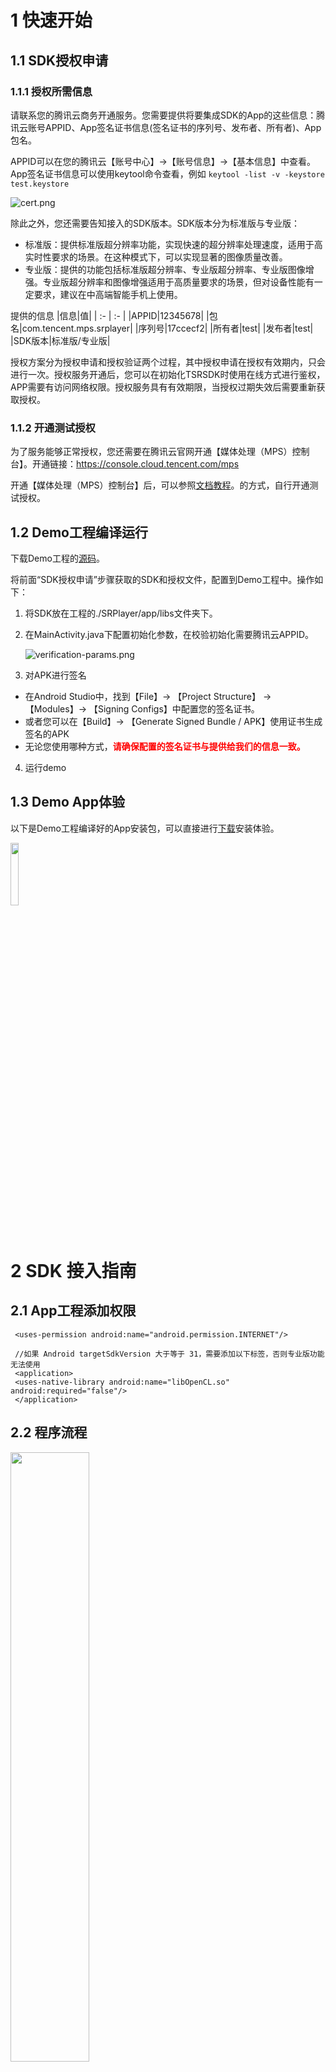 # **1 快速开始**
## 1.1 **SDK授权申请**
### 1.1.1 **授权所需信息**
请联系您的腾讯云商务开通服务。您需要提供将要集成SDK的App的这些信息：腾讯云账号APPID、App签名证书信息(签名证书的序列号、发布者、所有者)、App包名。

APPID可以在您的腾讯云【账号中心】->【账号信息】->【基本信息】中查看。
App签名证书信息可以使用keytool命令查看，例如
```keytool -list -v -keystore test.keystore```

![cert.png](./docs/cert.png)

除此之外，您还需要告知接入的SDK版本。SDK版本分为标准版与专业版： 
* 标准版：提供标准版超分辨率功能，实现快速的超分辨率处理速度，适用于高实时性要求的场景。在这种模式下，可以实现显著的图像质量改善。 
* 专业版：提供的功能包括标准版超分辨率、专业版超分辨率、专业版图像增强。专业版超分辨率和图像增强适用于高质量要求的场景，但对设备性能有一定要求，建议在中高端智能手机上使用。

提供的信息
|信息|值|
| :- | :- |
|APPID|12345678|
|包名|com.tencent.mps.srplayer|
|序列号|17ccecf2|
|所有者|test|
|发布者|test|
|SDK版本|标准版/专业版|

授权方案分为授权申请和授权验证两个过程，其中授权申请在授权有效期内，只会进行一次。授权服务开通后，您可以在初始化TSRSDK时使用在线方式进行鉴权，APP需要有访问网络权限。授权服务具有有效期限，当授权过期失效后需要重新获取授权。

### 1.1.2 **开通测试授权**
为了服务能够正常授权，您还需要在腾讯云官网开通【媒体处理（MPS）控制台】。开通链接：https://console.cloud.tencent.com/mps

开通【媒体处理（MPS）控制台】后，可以参照[文档教程](https://doc.weixin.qq.com/doc/w3_AOcASwZGACk0FEPdUPJSfWATJijrR?scode=AJEAIQdfAAoiwZesQAAcEALgZGALo)。的方式，自行开通测试授权。

## 1.2 **Demo工程编译运行**

下载Demo工程的[源码](https://github.com/tencentyun/TSR/tree/main/demo/tsr-android-demo)。

将前面“SDK授权申请”步骤获取的SDK和授权文件，配置到Demo工程中。操作如下：

1. 将SDK放在工程的./SRPlayer/app/libs文件夹下。

2. 在MainActivity.java下配置初始化参数，在校验初始化需要腾讯云APPID。

   ![verification-params.png](./docs/verification-params.png)


3. 对APK进行签名
- 在Android Studio中，找到【File】-> 【Project Structure】 -> 【Modules】-> 【Signing Configs】中配置您的签名证书。
- 或者您可以在【Build】-> 【Generate Signed Bundle / APK】使用证书生成签名的APK
- 无论您使用哪种方式，<font color="red">**请确保配置的签名证书与提供给我们的信息一致。**</font>

4. 运行demo

## **1.3 Demo App体验**
以下是Demo工程编译好的App安装包，可以直接进行[下载](https://cg-sdk-1258344699.cos.ap-nanjing.myqcloud.com/tsr/pro-demo-android/SRPlayer.apk)安装体验。

<img src=./docs/android-demo-qrcode.png width=16% />

# **2 SDK 接入指南**
## **2.1 App工程添加权限**
```
 <uses-permission android:name="android.permission.INTERNET"/>

 //如果 Android targetSdkVersion 大于等于 31，需要添加以下标签，否则专业版功能无法使用
 <application>
 <uses-native-library android:name="libOpenCL.so" android:required="false"/>
 </application>
```
## **2.2 程序流程**
<img src=./docs/tsr-work-flow.png width=50% />

### **2.2.1 TSRSdk**
[TSRSdk](https://tencentyun.github.io/TSR/android-docs/1.12/com/tencent/mps/tie/api/TSRSdk.html)包括init和deInit两个方法。init方法用于初始化SDK，deInit方法用于释放资源。

1. 在线鉴权初始化TSRSdk，您需要传入**APPID和AUTH_ID**进行在线鉴权，还需要传入TSRSdk.TSRSdkLicenseVerifyResultCallback用于获取在线鉴权的结果。除此之外，还需要传入一个TSRLogger，用于获取SDK的日志。下面是示例代码：

```
    TSRSdkLicenseVerifyResultCallback callback = new TSRSdkLicenseVerifyResultCallback() {
    public void onTSRSdkLicenseVerifyResult(TSRSdkLicenseStatus status) {
        if (status == TSRSdkLicenseStatus.AVAILABLE) {
           // Creating TSRPass for super-resolution rendering
        } else {
           // Do something when the verification of sdk's license failed.
        }
    }
  };
  TSRSdk.getInstance().init(appId, authId, callback, logger);
```


2. 当您已经不需要使用TSRSdk时，需要调用TSRSdk的deInit方法，释放资源。<font color="red">**注意：在调用TSRSdk的deInit方法前，确保所有TSRPass已经释放资源，否则会有意想不到的问题。**</font>
```
  // If you have created TSRPass, you should release it before release TSRSdk.
  tsrPass.deInit();
  // Release resources when the TSRSdk object is no longer needed.
  TSRSdk.getInstance().deInit();
```

### **2.2.2 TSRPass**
[TSRPass](https://tencentyun.github.io/TSR/android-docs/1.12/com/tencent/mps/tie/api/TSRPass.html) 是用于进行超分辨率渲染的类，在创建 TSRPass 时，您需要传入 TSRAlgorithmType 设置超分的算法类型。

**注意：TSRPass 不是线程安全的，必须在同一个线程中调用 TSRPass 的方法。**

在 TSRAlgorithmType 枚举中，有 STANDARD、PROFESSIONAL_HIGH_QUALITY 和 PROFESSIONAL_FAST 三个算法运行模式：
1. **STANDARD（标准）模式**：提供快速的超分辨率处理速度，适用于高实时性要求的场景。在这种模式下，可以实现显著的图像质量改善。
2. **PROFESSIONAL_HIGH_QUALITY（专业版-高质量）模式**：确保了高图像质量，同时需要更高的设备性能。它适合于有高图像质量要求的场景，并推荐在中高端智能手机上使用。
3. **PROFESSIONAL_FAST（专业版-快速）模式**：在牺牲一些图像质量的同时，确保了更快的处理速度。它适合于有高实时性要求的场景，并推荐在中档智能手机上使用。

它包括了 `init`, `reInit`, `render` 和 `deInit` 方法。在使用 TSRPass 前，您需要调用 `init` 方法进行初始化。如果需要在不创建新的 TSRPass 实例的情况下更新输入图像的尺寸或缩放比例，可以使用 `reInit` 方法。在使用结束后，您需要调用 `deInit` 方法释放资源。


以下是标准版超分代码示例：
```
// Create a TSRPass object using the constructor.
TSRPass tsrPass = new TSRPass(TSRPass.TSRAlgorithmType.STANDARD);

// The code below must be executed in the same glThread.
//----------------------GL Thread---------------------//

// Initialize TSRPass and set the input image width, height, and srRatio.
TSRPass.TSRInitStatusCode initStatus = tsrPass.init(inputWidth, inputHeight, srRatio);

if (initStatus == TSRPass.TSRInitStatusCode.SUCCESS) {
   // Optional: Set the brightness, saturation, contrast and sharpness levels.
   tsrPass.setParameters(52, 55, 60, 0);

   // Perform super-resolution rendering and get the enhanced texture ID.
   int outputTextureId = tsrPass.render(inputTextureId);

   // Reinitialize if there are changes in image dimensions or srRatio.
   TSRPass.TSRInitStatusCode reInitStatus = tsrPass.reInit(newInputWidth, newInputHeight, newSrRatio);
   if (reInitStatus == TSRPass.TSRInitStatusCode.SUCCESS) {
      outputTextureId = tsrPass.render(inputTextureId);
   } else {
      // Handle reinitialization failure
   }

   // Release resources when no longer needed.
   tsrPass.deInit();
} else {
   // Handle initialization failure
}

//----------------------GL Thread---------------------//
```

以下是专业版超分代码示例：
```
// Create a TSRPass object with the desired algorithm type.
TSRPass tsrPass = new TSRPass(TSRPass.TSRAlgorithmType.PROFESSIONAL_HIGH_QUALITY);

// Before initializing the TSRPass, configure the maximum input resolution for super-resolution processing.
// This configuration step is crucial as it helps to allocate memory and optimize performance.
// Here, we set the maximum resolution to 1920x1920 pixels.
TSRPass.TSRInitStatusCode configStatus = tsrPass.configureProSRMaxInputResolution(1920, 1920);

// The code below must be executed in the same glThread.
//----------------------GL Thread---------------------//

// Initialize TSRPass with the specified parameters.
TSRPass.TSRInitStatusCode initStatus = tsrPass.init(inputWidth, inputHeight, srRatio);

if (initStatus == TSRPass.TSRInitStatusCode.SUCCESS) {
   // Perform super-resolution rendering and get the enhanced texture ID.
   int outputTextureId = tsrPass.render(inputTextureId);

   // Reinitialize if there are changes in image dimensions or srRatio.
   TSRPass.TSRInitStatusCode reInitStatus = tsrPass.reInit(newInputWidth, newInputHeight, newSrRatio);
   if (reInitStatus == TSRPass.TSRInitStatusCode.SUCCESS) {
      outputTextureId = tsrPass.render(inputTextureId);
   } else {
      // Handle reinitialization failure
   }

   // Release resources when no longer needed.
   tsrPass.deInit();
} else {
   // Handle initialization failure
}

//----------------------GL Thread---------------------//
```

TSRPass类还提供了接口用于管理和优化超分辨率渲染过程中的专业版超分辨率（Pro SR）功能。以下是对这些接口的详细介绍：

1. **enableProSRAutoFallback(int consecutiveTimeoutFrames, int timeoutDurationMs, FallbackListener listener):**
   该方法用于启用超分辨率处理的自动回退机制，并设置相应的参数。此方法应在调用初始化方法之前调用。它配置了自动回退的参数，如果连续超时帧数超过指定的consecutiveTimeoutFrames，系统将触发回退。请注意，此方法仅在创建TSRPass时使用的算法类型不设置为STANDARD时生效。此外，可以提供一个回退监听器来处理回退事件。当触发回退时，将调用回退监听器的onFallback()方法，允许用户实现自定义行为以响应回退事件。

2. **disableProSRAutoFallback():**
   该方法用于禁用超分辨率处理的自动回退机制。此方法应在之前使用enableProSRAutoFallback启用的自动回退功能关闭后调用。一旦调用此方法，系统将不再根据配置的参数触发回退。

3. **benchmarkProSR(int inputWidth, int inputHeight, float srRatio):**
   该方法用于评估专业版算法的渲染时间消耗。此方法根据给定的输入尺寸评估专业版算法的执行时间（以毫秒为单位）。此方法不应在主线程上调用，因为它可能需要大约2到5秒才能完成。此方法仅在创建TSRPass时使用的算法类型不设置为STANDARD时生效。如果算法执行因任何原因失败，此方法将返回-1。

4. **forceProSRFallback(boolean enable):**
   该方法用于在专业版和标准算法之间切换。当enable为true时，系统将切换到标准算法；否则，将使用专业版算法。此方法仅在创建TSRPass时使用的算法类型不设置为STANDARD时生效。

这些接口为开发者提供了灵活的控制选项，以优化超分辨率渲染的性能和用户体验。

### **2.2.3 TIEPass**
[TIEPass](https://tencentyun.github.io/TSR/android-docs/1.12/com/tencent/mps/tie/api/TIEPass.html) 是用于进行图像增强渲染的类，**只在专业版SDK可用**。在创建 TIEPass 时，您需要传入 TIEAlgorithmType 设置图像增强的算法类型。它包括 `init`, `reInit`, `render` 和 `deInit` 方法。在使用 TIEPass 前，您需要调用 `init` 方法进行初始化。如果需要在不创建新的 TIEPass 实例的情况下更新输入图像的尺寸，可以使用 `reInit` 方法。在使用结束后，您需要调用 `deInit` 方法释放资源。

在 TIEAlgorithmType 枚举中，有以下两个算法运行模式：
1. **PROFESSIONAL_HIGH_QUALITY（专业版-高质量）模式**：确保了高图像质量，同时需要更高的设备性能。它适合于有高图像质量要求的场景，并推荐在中高端智能手机上使用。
2. **PROFESSIONAL_FAST（专业版-快速）模式**：在牺牲一些图像质量的同时，确保了更快的处理速度。它适合于有高实时性要求的场景，并推荐在中档智能手机上使用。

**注意：TIEPass 不是线程安全的，必须在同一个线程中调用 TIEPass 的方法。**

以下是代码示例：
```
// Create a TIEPass object using the constructor.
TIEPass tiePass = new TIEPass(TIEPass.TIEAlgorithmType.PROFESSIONAL_HIGH_QUALITY);

// Alternatively, create a TIEPass object with the professional fast rendering type.
// TIEPass tiePass = new TIEPass(TIEPass.TIEAlgorithmType.PROFESSIONAL_FAST);

// Before initializing the TIEPass, configure the maximum input resolution for super-resolution processing.
// This configuration step is crucial as it helps to allocate memory and optimize performance.
// Here, we set the maximum resolution to 1920x1920 pixels.
TIEInitStatusCode configStatus = tiePass.configureProIEMaxInputResolution(1920, 1920);


// The code below must be executed in the same glThread.
//----------------------GL Thread---------------------//

// Initialize TIEPass and set the input image width and height.
TIEPass.TIEInitStatusCode initStatus = tiePass.init(inputWidth, inputHeight);

if (initStatus == TIEPass.TIEInitStatusCode.SUCCESS) {
   // If the type of inputTexture is TextureOES, you must transform it to Texture2D.
   // Conversion code can be written according to actual requirements.
   
   // Perform image enhancement rendering on the input OpenGL texture and get the enhanced texture ID.
   int outputTextureId = tiePass.render(inputTextureId);
   
   // Reinitialize with new dimensions if needed.
   TIEPass.TIEInitStatusCode reInitStatus = tiePass.reInit(newInputWidth, newInputHeight);
   if (reInitStatus == TSRPass.TSRInitStatusCode.SUCCESS) {
      outputTextureId = tiePass.render(inputTextureId);
   } else {
      // Handle reinitialization failure
   }

   // Release resources when the TIEPass object is no longer needed.
   tiePass.deInit();
} else {
   // Handle initialization failure
}

//----------------------GL Thread---------------------//
```

TIEPass类提供了接口用于管理和优化图像增强过程中的专业版图像增强（Pro IE）功能。以下是对这些接口的详细介绍：

1. **enableProIEAutoFallback(int consecutiveTimeoutFrames, int timeoutDurationMs, FallbackListener listener):**
   该方法用于启用图像增强过程的自动回退机制，并设置相应的参数。此方法应在调用初始化方法之前调用。它配置了自动回退的参数，如果连续超时帧数超过指定的consecutiveTimeoutFrames，系统将触发回退。请注意，此方法仅在创建TIEPass时使用的算法类型不设置为STANDARD时生效。此外，可以提供一个回退监听器来处理回退事件。当触发回退时，将调用回退监听器的onFallback()方法，允许用户实现自定义行为以响应回退事件。

2. **disableProIEAutoFallback():**
   该方法用于禁用图像增强过程的自动回退机制。此方法应在之前使用enableProIEAutoFallback启用的自动回退功能关闭后调用。一旦调用此方法，系统将不再根据配置的参数触发回退。

3. **benchmarkProIE(int inputWidth, int inputHeight):**
   该方法用于评估专业版算法的渲染时间消耗。此方法根据给定的输入尺寸评估专业版算法的执行时间（以毫秒为单位）。此方法不应在主线程上调用，因为它可能需要大约2到5秒才能完成。此方法仅在创建TIEPass时使用的算法类型不设置为STANDARD时生效。如果算法执行因任何原因失败，此方法将返回-1。

4. **forceProIEFallback(boolean enable):**
   该方法用于在专业版和标准算法之间切换。当enable为true时，系统将切换到标准算法；否则，将使用专业版算法。此方法仅在创建TIEPass时使用的算法类型不设置为STANDARD时生效。

这些接口为开发者提供了灵活的控制选项，以优化图像增强过程的性能和用户体验。

### **2.2.4 TSRLogger**
[TSRLogger](https://tencentyun.github.io/TSR/android-docs/1.12/com/tencent/mps/tie/api/TSRLogger.html)用于接收SDK内部的日志，请将这些日志写到文件，以便定位外网问题。

# **3 SDK API描述**
您可以点击连接查看TSRSDK的API文档，内含接口注释与调用示例。

[TSRSDK ANDROID API文档](https://tencentyun.github.io/TSR/android-docs/1.12/index.html)


